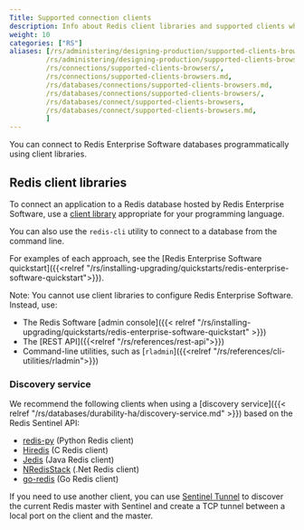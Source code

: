 ```yaml
---
Title: Supported connection clients
description: Info about Redis client libraries and supported clients when using the discovery service.
weight: 10
categories: ["RS"]
aliases: [/rs/administering/designing-production/supported-clients-browsers/,
         /rs/administering/designing-production/supported-clients-browsers.md,
         /rs/connections/supported-clients-browsers/,
         /rs/connections/supported-clients-browsers.md,
         /rs/databases/connections/supported-clients-browsers.md,
         /rs/databases/connections/supported-clients-browsers/,
         /rs/databases/connect/supported-clients-browsers,
         /rs/databases/connect/supported-clients-browsers.md,
         ]
---
```

You can connect to Redis Enterprise Software databases programmatically using client libraries.

## Redis client libraries

To connect an application to a Redis database hosted by Redis Enterprise Software, use a [client library](https://redis.io/clients) appropriate for your programming language.

You can also use the `redis-cli` utility to connect to a database from the command line.

For examples of each approach, see the [Redis Enterprise Software quickstart]({{<relref "/rs/installing-upgrading/quickstarts/redis-enterprise-software-quickstart">}}).

Note: You cannot use client libraries to configure Redis Enterprise Software.  Instead, use:

- The Redis Software [admin console]({{< relref "/rs/installing-upgrading/quickstarts/redis-enterprise-software-quickstart" >}})
- The [REST API]({{<relref "/rs/references/rest-api">}})
- Command-line utilities, such as [`rladmin`]({{<relref "/rs/references/cli-utilities/rladmin">}})

### Discovery service

We recommend the following clients when using a [discovery service]({{< relref "/rs/databases/durability-ha/discovery-service.md" >}}) based on the Redis Sentinel API:

- [redis-py](https://redis.io/docs/clients/python/) (Python Redis client)
- [Hiredis](https://github.com/redis/hiredis) (C Redis client)
- [Jedis](https://redis.io/docs/clients/java/) (Java Redis client)
- [NRedisStack](https://redis.io/docs/clients/dotnet/) (.Net Redis client)
- [go-redis](https://redis.io/docs/clients/go/) (Go Redis client)

If you need to use another client, you can use [Sentinel Tunnel](https://github.com/RedisLabs/sentinel_tunnel)
to discover the current Redis master with Sentinel and create a TCP tunnel between a local port on the client and the master.

